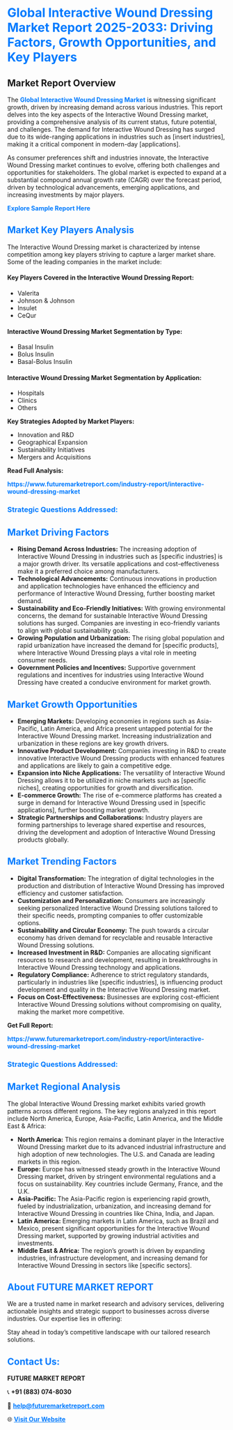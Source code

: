 <h1 style="color: #007BFF;">Global Interactive Wound Dressing Market Report 2025-2033: Driving Factors, Growth Opportunities, and Key Players</h1>

<section id="overview">
<h2>Market Report Overview</h2>
<p>The <a href="https://www.futuremarketreport.com/industry-report/interactive-wound-dressing-market" style="color: #007BFF; text-decoration: none;"><strong>Global Interactive Wound Dressing Market</strong></a> is witnessing significant growth, driven by increasing demand across various industries. This report delves into the key aspects of the Interactive Wound Dressing market, providing a comprehensive analysis of its current status, future potential, and challenges. The demand for Interactive Wound Dressing has surged due to its wide-ranging applications in industries such as [insert industries], making it a critical component in modern-day [applications].</p>
<p>As consumer preferences shift and industries innovate, the Interactive Wound Dressing market continues to evolve, offering both challenges and opportunities for stakeholders. The global market is expected to expand at a substantial compound annual growth rate (CAGR) over the forecast period, driven by technological advancements, emerging applications, and increasing investments by major players.</p>
</section>

<section id="overview">
<p><a href="https://www.futuremarketreport.com/request-sample/reportId=36176" style="color: #007BFF; text-decoration: none;"><strong>Explore Sample Report Here</strong></a></p>
</section>

<section id="key-players">
<h2 style="color: #007BFF;">Market Key Players Analysis</h2>
<p>The Interactive Wound Dressing market is characterized by intense competition among key players striving to capture a larger market share. Some of the leading companies in the market include:</p>
<h4>Key Players Covered in the Interactive Wound Dressing Report:</h4>
<ul><li>Valerita</li><li>Johnson &amp; Johnson</li><li>Insulet</li><li>CeQur</li></ul>
<h4>Interactive Wound Dressing Market Segmentation by Type:</h4>
<ul><li>Basal Insulin</li><li>Bolus Insulin</li><li>Basal-Bolus Insulin</li></ul>

<h4>Interactive Wound Dressing Market Segmentation by Application:</h4>
<ul><li>Hospitals</li><li>Clinics</li><li>Others</li></ul>
<p><strong>Key Strategies Adopted by Market Players:</strong></p>
<ul>
<li>Innovation and R&D</li>
<li>Geographical Expansion</li>
<li>Sustainability Initiatives</li>
<li>Mergers and Acquisitions</li>
</ul>
</section>

<section>
<p><strong>Read Full Analysis: </strong></p><a href="https://www.futuremarketreport.com/industry-report/interactive-wound-dressing-market" style="color: #007BFF; text-decoration: none;"><strong>https://www.futuremarketreport.com/industry-report/interactive-wound-dressing-market</strong></a>
<h3 style="color: #007BFF;">Strategic Questions Addressed:</h3>
</section>

<section id="driving-factors">
<h2 style="color: #007BFF;">Market Driving Factors</h2>
<ul>
<li><strong>Rising Demand Across Industries:</strong> The increasing adoption of Interactive Wound Dressing in industries such as [specific industries] is a major growth driver. Its versatile applications and cost-effectiveness make it a preferred choice among manufacturers.</li>
<li><strong>Technological Advancements:</strong> Continuous innovations in production and application technologies have enhanced the efficiency and performance of Interactive Wound Dressing, further boosting market demand.</li>
<li><strong>Sustainability and Eco-Friendly Initiatives:</strong> With growing environmental concerns, the demand for sustainable Interactive Wound Dressing solutions has surged. Companies are investing in eco-friendly variants to align with global sustainability goals.</li>
<li><strong>Growing Population and Urbanization:</strong> The rising global population and rapid urbanization have increased the demand for [specific products], where Interactive Wound Dressing plays a vital role in meeting consumer needs.</li>
<li><strong>Government Policies and Incentives:</strong> Supportive government regulations and incentives for industries using Interactive Wound Dressing have created a conducive environment for market growth.</li>
</ul>
</section>

<section id="growth-opportunities">
<h2 style="color: #007BFF;">Market Growth Opportunities</h2>
<ul>
<li><strong>Emerging Markets:</strong> Developing economies in regions such as Asia-Pacific, Latin America, and Africa present untapped potential for the Interactive Wound Dressing market. Increasing industrialization and urbanization in these regions are key growth drivers.</li>
<li><strong>Innovative Product Development:</strong> Companies investing in R&D to create innovative Interactive Wound Dressing products with enhanced features and applications are likely to gain a competitive edge.</li>
<li><strong>Expansion into Niche Applications:</strong> The versatility of Interactive Wound Dressing allows it to be utilized in niche markets such as [specific niches], creating opportunities for growth and diversification.</li>
<li><strong>E-commerce Growth:</strong> The rise of e-commerce platforms has created a surge in demand for Interactive Wound Dressing used in [specific applications], further boosting market growth.</li>
<li><strong>Strategic Partnerships and Collaborations:</strong> Industry players are forming partnerships to leverage shared expertise and resources, driving the development and adoption of Interactive Wound Dressing products globally.</li>
</ul>
</section>

<section id="trending-factors">
<h2 style="color: #007BFF;">Market Trending Factors</h2>
<ul>
<li><strong>Digital Transformation:</strong> The integration of digital technologies in the production and distribution of Interactive Wound Dressing has improved efficiency and customer satisfaction.</li>
<li><strong>Customization and Personalization:</strong> Consumers are increasingly seeking personalized Interactive Wound Dressing solutions tailored to their specific needs, prompting companies to offer customizable options.</li>
<li><strong>Sustainability and Circular Economy:</strong> The push towards a circular economy has driven demand for recyclable and reusable Interactive Wound Dressing solutions.</li>
<li><strong>Increased Investment in R&D:</strong> Companies are allocating significant resources to research and development, resulting in breakthroughs in Interactive Wound Dressing technology and applications.</li>
<li><strong>Regulatory Compliance:</strong> Adherence to strict regulatory standards, particularly in industries like [specific industries], is influencing product development and quality in the Interactive Wound Dressing market.</li>
<li><strong>Focus on Cost-Effectiveness:</strong> Businesses are exploring cost-efficient Interactive Wound Dressing solutions without compromising on quality, making the market more competitive.</li>
</ul>
</section>

<section>
<p><strong>Get Full Report: </strong></p><a href="https://www.futuremarketreport.com/industry-report/interactive-wound-dressing-market" style="color: #007BFF; text-decoration: none;"><strong>https://www.futuremarketreport.com/industry-report/interactive-wound-dressing-market</strong></a>
<h3 style="color: #007BFF;">Strategic Questions Addressed:</h3>
</section>


<section id="regional-analysis">
<h2 style="color: #007BFF;">Market Regional Analysis</h2>
<p>The global Interactive Wound Dressing market exhibits varied growth patterns across different regions. The key regions analyzed in this report include North America, Europe, Asia-Pacific, Latin America, and the Middle East & Africa:</p>
<ul>
<li><strong>North America:</strong> This region remains a dominant player in the Interactive Wound Dressing market due to its advanced industrial infrastructure and high adoption of new technologies. The U.S. and Canada are leading markets in this region.</li>
<li><strong>Europe:</strong> Europe has witnessed steady growth in the Interactive Wound Dressing market, driven by stringent environmental regulations and a focus on sustainability. Key countries include Germany, France, and the U.K.</li>
<li><strong>Asia-Pacific:</strong> The Asia-Pacific region is experiencing rapid growth, fueled by industrialization, urbanization, and increasing demand for Interactive Wound Dressing in countries like China, India, and Japan.</li>
<li><strong>Latin America:</strong> Emerging markets in Latin America, such as Brazil and Mexico, present significant opportunities for the Interactive Wound Dressing market, supported by growing industrial activities and investments.</li>
<li><strong>Middle East & Africa:</strong> The region’s growth is driven by expanding industries, infrastructure development, and increasing demand for Interactive Wound Dressing in sectors like [specific sectors].</li>
</ul>
</section>

<footer>
<h2 style="color: #007BFF;">About FUTURE MARKET REPORT</h2>
<p>We are a trusted name in market research and advisory services, delivering actionable insights and strategic support to businesses across diverse industries. Our expertise lies in offering:</p>

<p>Stay ahead in today’s competitive landscape with our tailored research solutions.</p>

<h2 style="color: #007BFF;">Contact Us:</h2>
<p><strong>FUTURE MARKET REPORT</strong></p>
<p>📞 <strong>+91 (883) 074-8030</strong></p>
<p>📧 <strong><a href="mailto:help@futuremarketreport.com" style="color: #007BFF;">help@futuremarketreport.com</a></strong></p>
<p>🌐 <strong><a href="https://www.futuremarketreport.com/" style="color: #007BFF;">Visit Our Website</a></strong></p>
</footer>
